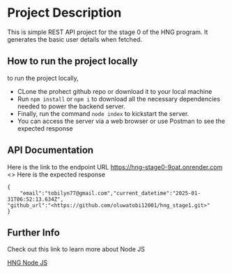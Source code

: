 # Project Description

This is simple REST API project for the stage 0 of the HNG program. It  generates the basic user details when fetched. 

## How to run the project locally
to run the project locally, 
* CLone the prohect github repo or download it to your local machine
* Run `npm install` or `npm i`  to download all the necessary dependencies needed to power the backend server.
* Finally, run the command `node index` to kickstart the server. 
* You can access the server via a web browser or use Postman to see the expected response



## API Documentation

Here is the link to the endpoint URL 
<https://hng-stage0-9oat.onrender.com>
<>
Here is the expected response 

```
{
    "email":"tobilyn77@gmail.com","current_datetime":"2025-01-31T06:52:13.634Z",
"github_url":"<https://github.com/oluwatobi12001/hng_stage1.git>"
}
```
## Further Info 
Check out this link to learn more about Node JS

[HNG Node JS](https://hng.tech/hire/nodejs-developers)